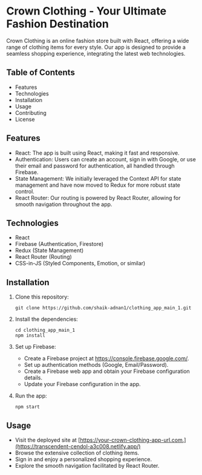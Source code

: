 
# **Crown Clothing - Your Ultimate Fashion Destination**

Crown Clothing is an online fashion store built with React, offering a wide range of clothing items for every style. Our app is designed to provide a seamless shopping experience, integrating the latest web technologies.

## **Table of Contents**

- Features
- Technologies
- Installation
- Usage
- Contributing
- License

## **Features**

- React: The app is built using React, making it fast and responsive.
- Authentication: Users can create an account, sign in with Google, or use their email and password for authentication, all handled through Firebase.
- State Management: We initially leveraged the Context API for state management and have now moved to Redux for more robust state control.
- React Router: Our routing is powered by React Router, allowing for smooth navigation throughout the app.

## **Technologies**

- React
- Firebase (Authentication, Firestore)
- Redux (State Management)
- React Router (Routing)
- CSS-in-JS (Styled Components, Emotion, or similar)

## **Installation**

1. Clone this repository:

   ```
   git clone https://github.com/shaik-adnan1/clothing_app_main_1.git
   ```

2. Install the dependencies:

   ```
   cd clothing_app_main_1
   npm install
   ```

3. Set up Firebase:

   - Create a Firebase project at https://console.firebase.google.com/.
   - Set up authentication methods (Google, Email/Password).
   - Create a Firebase web app and obtain your Firebase configuration details.
   - Update your Firebase configuration in the app.

4. Run the app:

   ```
   npm start
   ```

## **Usage**

- Visit the deployed site at [https://your-crown-clothing-app-url.com.](https://transcendent-cendol-a3c008.netlify.app/)
- Browse the extensive collection of clothing items.
- Sign in and enjoy a personalized shopping experience.
- Explore the smooth navigation facilitated by React Router.

